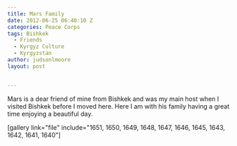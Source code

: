 ```yaml
---
title: Mars Family
date: 2012-06-25 06:40:10 Z
categories: Peace Corps
tags: Bishkek
  - Friends
  - Kyrgyz Culture
  - Kyrgyzstan
author: judsonlmoore
layout: post


---
```


Mars is a dear friend of mine from Bishkek and was my main host when I visited Bishkek before I moved here. Here I am with his family having a great time enjoying a beautiful day.

[gallery link="file" include="1651, 1650, 1649, 1648, 1647, 1646, 1645, 1643, 1642, 1641, 1640"]
